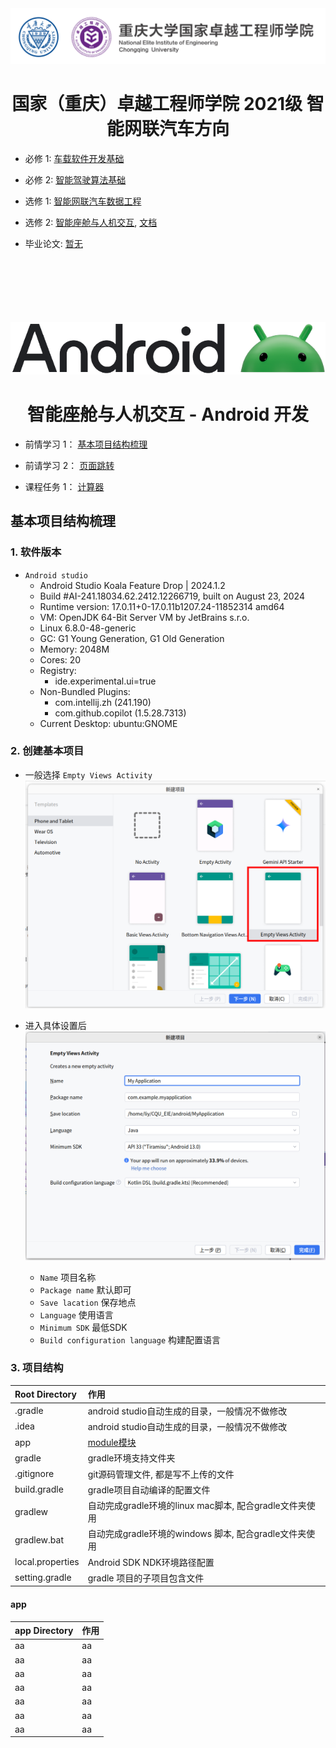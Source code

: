 <div align= "center">
    <a href="https://eie.cqu.edu.cn/" target="_blank">
        <img src="./.vscode/CQU_EIE_Logo.svg">
    </a>
    <h1>
        国家（重庆）卓越工程师学院 2021级 智能网联汽车方向
    </h1>
</div>

- 必修 1: [车载软件开发基础](./autoSoftDev/)

- 必修 2: [智能驾驶算法基础](./smartDriveAlgo/)

- 选修 1: [智能网联汽车数据工程](./dataEngineer/)

- 选修 2: [智能座舱与人机交互](./android/), <a href="#android">文档</a>

- 毕业论文: [暂无](www.leeyearn.com)

<br>
<br>
<br>
<br>
<br>
<br>



<div align= "center" id="android">
  <a href="https://developer.huawei.com/consumer/cn/develop/" >
    <img src="./.vscode/AndroidLogo.webp">
  </a>
  <h1>
    智能座舱与人机交互 - Android 开发
  </h1>
</div>

- 前情学习 1： [基本项目结构梳理](#基本项目结构梳理)

- 前请学习 2： [页面跳转](./PageSwitching/)

- 课程任务 1： [计算器](./Calculator/)


<h2 id="基本项目结构梳理">基本项目结构梳理</h2>

### 1. 软件版本

- `Android studio` 
  - Android Studio Koala Feature Drop | 2024.1.2
  - Build #AI-241.18034.62.2412.12266719, built on August 23, 2024
  - Runtime version: 17.0.11+0-17.0.11b1207.24-11852314 amd64
  - VM: OpenJDK 64-Bit Server VM by JetBrains s.r.o.
  - Linux 6.8.0-48-generic
  - GC: G1 Young Generation, G1 Old Generation
  - Memory: 2048M
  - Cores: 20
  - Registry:
    - ide.experimental.ui=true
  - Non-Bundled Plugins:
      - com.intellij.zh (241.190)
      - com.github.copilot (1.5.28.7313)
  - Current Desktop: ubuntu:GNOME

### 2. 创建基本项目

- 一般选择 `Empty Views Activity`
  ![创建模板类型.png](./.vscode/创建模板类型.png)

- 进入具体设置后
  ![创建项目设置.png](./.vscode/创建模板设置.png)

  - `Name` 项目名称
  - `Package name` 默认即可
  - `Save lacation` 保存地点
  - `Language` 使用语言
  - `Minimum SDK` 最低SDK
  - `Build configuration language` 构建配置语言


### 3. 项目结构
| Root Directory    | 作用
|:------------------|:--------------------------------------------------|
| .gradle           | android studio自动生成的目录，一般情况不做修改
| .idea             | android studio自动生成的目录，一般情况不做修改
| app               | [module模块](#app)
| gradle            | gradle环境支持文件夹
| .gitignore        | git源码管理文件, 都是写不上传的文件
| build.gradle      | gradle项目自动编译的配置文件
| gradlew           | 自动完成gradle环境的linux mac脚本, 配合gradle文件夹使用
| gradlew.bat       | 自动完成gradle环境的windows 脚本, 配合gradle文件夹使用
| local.properties  | Android SDK NDK环境路径配置
| setting.gradle    | gradle 项目的子项目包含文件

#### app
| app Directory     | 作用
|:------------------|:--------------------------------------------------|
| aa| aa
| aa| aa
| aa| aa
| aa| aa
| aa| aa
| aa| aa
| aa| aa
